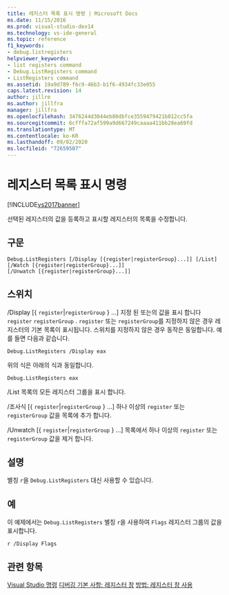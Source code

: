 ```yaml
---
title: 레지스터 목록 표시 명령 | Microsoft Docs
ms.date: 11/15/2016
ms.prod: visual-studio-dev14
ms.technology: vs-ide-general
ms.topic: reference
f1_keywords:
- debug.listregisters
helpviewer_keywords:
- list registers command
- Debug.ListRegisters command
- ListRegisters command
ms.assetid: 19a9d789-f6c9-46b3-b1f6-4934fc33e055
caps.latest.revision: 14
author: jillre
ms.author: jillfra
manager: jillfra
ms.openlocfilehash: 3476244d3044eb80dbfce3559479421b012cc5fa
ms.sourcegitcommit: 6cfffa72af599a9d667249caaaa411bb28ea69fd
ms.translationtype: MT
ms.contentlocale: ko-KR
ms.lasthandoff: 09/02/2020
ms.locfileid: "72659507"
---
```

# <a name="list-registers-command"></a>레지스터 목록 표시 명령
[!INCLUDE[vs2017banner](../../includes/vs2017banner.md)]

선택된 레지스터의 값을 등록하고 표시할 레지스터의 목록을 수정합니다.

## <a name="syntax"></a>구문

```
Debug.ListRegisters [/Display [{register|registerGroup}...]] [/List]
[/Watch [{register|registerGroup}...]]
[/Unwatch [{register|registerGroup}...]]
```

## <a name="switches"></a>스위치
 /Display [{ `register`&#124;`registerGroup` } ...] 지정 된 또는의 값을 표시 합니다 `register` `registerGroup` . `register` 또는 `registerGroup`를 지정하지 않은 경우 레지스터의 기본 목록이 표시됩니다. 스위치를 지정하지 않은 경우 동작은 동일합니다. 예를 들면 다음과 같습니다.

 `Debug.ListRegisters /Display eax`

 위의 식은 아래의 식과 동일합니다.

 `Debug.ListRegisters eax`

 /List 목록의 모든 레지스터 그룹을 표시 합니다.

 /조사식 [{ `register`&#124;`registerGroup` } ...] 하나 이상의 `register` 또는 `registerGroup` 값을 목록에 추가 합니다.

 /Unwatch [{ `register`&#124;`registerGroup` } ...] 목록에서 하나 이상의 `register` 또는 `registerGroup` 값을 제거 합니다.

## <a name="remarks"></a>설명
 별칭 `r`을 `Debug.ListRegisters` 대신 사용할 수 있습니다.

## <a name="example"></a>예
 이 예제에서는 `Debug.ListRegisters` 별칭 `r`을 사용하여 `Flags` 레지스터 그룹의 값을 표시합니다.

```
r /Display Flags
```

## <a name="see-also"></a>관련 항목
 [Visual Studio 명령](../../ide/reference/visual-studio-commands.md) [디버깅 기본 사항: 레지스터 창](../../debugger/debugging-basics-registers-window.md) [방법: 레지스터 창 사용](../../debugger/how-to-use-the-registers-window.md)
